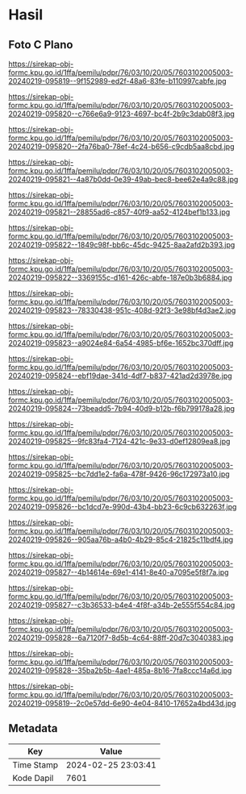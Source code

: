 # Hasil

## Foto C Plano

https://sirekap-obj-formc.kpu.go.id/1ffa/pemilu/pdpr/76/03/10/20/05/7603102005003-20240219-095819--9f152989-ed2f-48a6-83fe-b110997cabfe.jpg

https://sirekap-obj-formc.kpu.go.id/1ffa/pemilu/pdpr/76/03/10/20/05/7603102005003-20240219-095820--c766e6a9-9123-4697-bc4f-2b9c3dab08f3.jpg

https://sirekap-obj-formc.kpu.go.id/1ffa/pemilu/pdpr/76/03/10/20/05/7603102005003-20240219-095820--2fa76ba0-78ef-4c24-b656-c9cdb5aa8cbd.jpg

https://sirekap-obj-formc.kpu.go.id/1ffa/pemilu/pdpr/76/03/10/20/05/7603102005003-20240219-095821--4a87b0dd-0e39-49ab-bec8-bee62e4a9c88.jpg

https://sirekap-obj-formc.kpu.go.id/1ffa/pemilu/pdpr/76/03/10/20/05/7603102005003-20240219-095821--28855ad6-c857-40f9-aa52-4124bef1b133.jpg

https://sirekap-obj-formc.kpu.go.id/1ffa/pemilu/pdpr/76/03/10/20/05/7603102005003-20240219-095822--1849c98f-bb6c-45dc-9425-8aa2afd2b393.jpg

https://sirekap-obj-formc.kpu.go.id/1ffa/pemilu/pdpr/76/03/10/20/05/7603102005003-20240219-095822--3369155c-d161-426c-abfe-187e0b3b6884.jpg

https://sirekap-obj-formc.kpu.go.id/1ffa/pemilu/pdpr/76/03/10/20/05/7603102005003-20240219-095823--78330438-951c-408d-92f3-3e98bf4d3ae2.jpg

https://sirekap-obj-formc.kpu.go.id/1ffa/pemilu/pdpr/76/03/10/20/05/7603102005003-20240219-095823--a9024e84-6a54-4985-bf6e-1652bc370dff.jpg

https://sirekap-obj-formc.kpu.go.id/1ffa/pemilu/pdpr/76/03/10/20/05/7603102005003-20240219-095824--ebf19dae-341d-4df7-b837-421ad2d3978e.jpg

https://sirekap-obj-formc.kpu.go.id/1ffa/pemilu/pdpr/76/03/10/20/05/7603102005003-20240219-095824--73beadd5-7b94-40d9-b12b-f6b799178a28.jpg

https://sirekap-obj-formc.kpu.go.id/1ffa/pemilu/pdpr/76/03/10/20/05/7603102005003-20240219-095825--9fc83fa4-7124-421c-9e33-d0ef12809ea8.jpg

https://sirekap-obj-formc.kpu.go.id/1ffa/pemilu/pdpr/76/03/10/20/05/7603102005003-20240219-095825--bc7dd1e2-fa6a-478f-9426-96c172973a10.jpg

https://sirekap-obj-formc.kpu.go.id/1ffa/pemilu/pdpr/76/03/10/20/05/7603102005003-20240219-095826--bc1dcd7e-990d-43b4-bb23-6c9cb632263f.jpg

https://sirekap-obj-formc.kpu.go.id/1ffa/pemilu/pdpr/76/03/10/20/05/7603102005003-20240219-095826--905aa76b-a4b0-4b29-85c4-21825c11bdf4.jpg

https://sirekap-obj-formc.kpu.go.id/1ffa/pemilu/pdpr/76/03/10/20/05/7603102005003-20240219-095827--4b14614e-69e1-4141-8e40-a7095e5f8f7a.jpg

https://sirekap-obj-formc.kpu.go.id/1ffa/pemilu/pdpr/76/03/10/20/05/7603102005003-20240219-095827--c3b36533-b4e4-4f8f-a34b-2e555f554c84.jpg

https://sirekap-obj-formc.kpu.go.id/1ffa/pemilu/pdpr/76/03/10/20/05/7603102005003-20240219-095828--6a7120f7-8d5b-4c64-88ff-20d7c3040383.jpg

https://sirekap-obj-formc.kpu.go.id/1ffa/pemilu/pdpr/76/03/10/20/05/7603102005003-20240219-095828--35ba2b5b-4ae1-485a-8b16-7fa8ccc14a6d.jpg

https://sirekap-obj-formc.kpu.go.id/1ffa/pemilu/pdpr/76/03/10/20/05/7603102005003-20240219-095819--2c0e57dd-6e90-4e04-8410-17652a4bd43d.jpg


## Metadata

| Key        | Value               |
| ---------- | ------------------- |
| Time Stamp | 2024-02-25 23:03:41 |
| Kode Dapil | 7601                |




